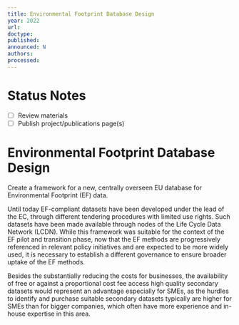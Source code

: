 ```yaml
---
title: Environmental Footprint Database Design
year: 2022
url: 
doctype: 
published: 
announced: N
authors: 
processed:
---
```


# Status Notes

- [ ] Review materials
- [ ] Publish project/publications page(s)

# Environmental Footprint Database Design

Create a framework for a new, centrally overseen EU database for Environmental Footprint (EF) data.

Until today EF-compliant datasets have been developed under the lead of the EC, through different tendering procedures with limited use rights. Such datasets have been made available through nodes of the Life Cycle Data Network (LCDN). While this framework was suitable for the context of the EF pilot and transition phase, now that the EF methods are progressively referenced in relevant policy initiatives and are expected to be more widely used, it is necessary to establish a different governance to ensure broader uptake of the EF methods.

Besides the substantially reducing the costs for businesses, the availability of free or against a proportional cost fee access high quality secondary datasets would represent an advantage especially for SMEs, as the hurdles to identify and purchase suitable secondary datasets typically are higher for SMEs than for bigger companies, which often have more experience and in-house expertise in this area.